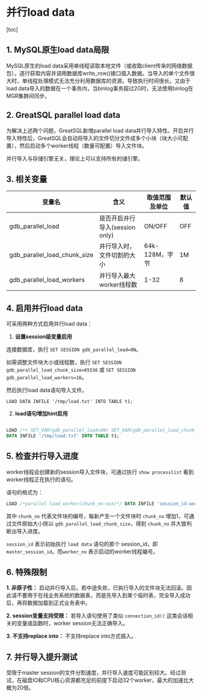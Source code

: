 # 并行load data

[toc]

## 1. MySQL原生load data局限

MySQL原生的load data采用单线程读取本地文件（或收取client传来的网络数据包），逐行获取内容并调用数据库write_row()接口插入数据。当导入的单个文件很大时，单线程处理模式无法充分利用数据库的资源，导致执行时间很长。又由于load data导入的数据在一个事务内，当binlog事务超过2G时，无法使用binlog在MGR集群间同步。

## 2. GreatSQL parallel load data

为解决上述两个问题，GreatSQL新增parallel load data并行导入特性。开启并行导入特性后，GreatSQL会自动将导入的文件切分文件成多个小块（块大小可配置），然后启动多个worker线程（数量可配置）导入文件块。

并行导入与存储引擎无关，理论上可以支持所有的储引擎。

## 3. 相关变量

| 变量名| 含义| 取值范围及单位 | 默认值 |
| --- | --- | ---- | --- |
| gdb_parallel_load| 是否开启并行导入(session only) |ON/OFF|OFF|
|gdb_parallel_load_chunk_size | 并行导入时，文件切割的大小|64k-128M，字节|1M|
| gdb_parallel_load_workers| 并行导入最大worker线程数       | 1-32| 8|

## 4. 启用并行load data

可采用两种方式启用并行load data：

1. **设置session级变量启用**

连接数据库，执行 `SET SESSION gdb_parallel_load=ON`。

如需调整文件块大小或线程数，执行 `SET SESSION gdb_parallel_load_chunk_size=65536` 或 `SET SESSION gdb_parallel_load_workers=16`。

然后执行load data语句导入文件。
```
LOAD DATA INFILE '/tmp/load.txt' INTO TABLE t1;
```

2. **load语句增加hint启用**

```sql

LOAD /*+ SET_VAR(gdb_parallel_load=ON) SET_VAR(gdb_parallel_load_chunk_size=65536) SET_VAR(gdb_parallel_load_workers=16) */
DATA INFILE '/tmp/load.txt' INTO TABLE t1;
```

## 5. 检查并行导入进度

worker线程会创建新的session导入文件块，可通过执行 `show processlist` 看到worker线程正在执行的语句。

语句的格式为：
```sql
LOAD /*parallel load worker(chunk_no:xxx)*/ DATA INFILE 'session_id:worker_no' INTO ...
```

其中 `chunk_no` 代表文件块的编号，每新产生一个文件块时 `chunk_no` 增加1，可通过文件原始大小除以 `gdb_parallel_load_chunk_size`，得到 `chunk_no` 并大致判断出导入进度。

`session_id` 表示初始执行 `load data` 语句的那个 session_id，即 `master_session_id`。而`worker_no` 表示启动的worker线程编号。

## 6. 特殊限制

**1. 非原子性：**  启动并行导入后，若中途失败，已执行导入的文件块无法回滚。因此请不要用于在线业务系统的数据表，而是先导入到某个临时表，完全导入成功后，再将数据加载到正式业务表中。

**2. session变量支持受限：** 若导入语句使用了类似 `connection_id()` 这类会话相关的变量或函数时，worker session无法正确导入。

**3. 不支持replace into：** 不支持replace into方式插入。

## 7. 并行导入提升测试

受限于master session的文件分割速度，并行导入速度可能区别较大。经过测试，在磁盘IO和CPU核心资源都充足的前提下启动32个worker，最大的加速比大概为20倍。
